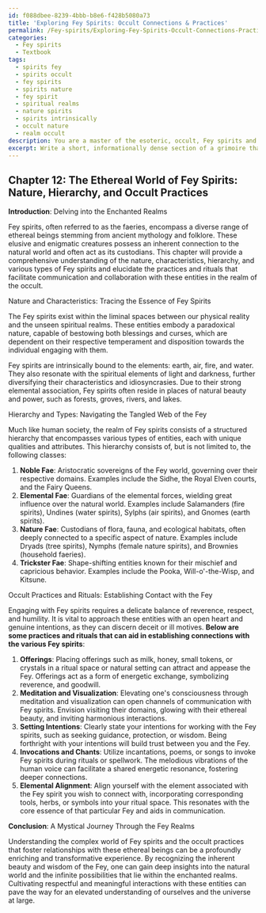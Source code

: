 ```yaml
---
id: f088dbee-8239-4bbb-b8e6-f428b5080a73
title: 'Exploring Fey Spirits: Occult Connections & Practices'
permalink: /Fey-spirits/Exploring-Fey-Spirits-Occult-Connections-Practices/
categories:
  - Fey spirits
  - Textbook
tags:
  - spirits fey
  - spirits occult
  - fey spirits
  - spirits nature
  - fey spirit
  - spiritual realms
  - nature spirits
  - spirits intrinsically
  - occult nature
  - realm occult
description: You are a master of the esoteric, occult, Fey spirits and education, you have written many textbooks on the subject in ways that provide students with rich and deep understanding of the subject. You are being asked to write textbook-like sections on a topic and you do it with full context, explainability, and reliability in accuracy to the true facts of the topic at hand, in a textbook style that a student would easily be able to learn from, in a rich, engaging, and contextual way. Always include relevant context (such as formulas and history), related concepts, and in a way that someone can gain deep insights from.
excerpt: Write a short, informationally dense section of a grimoire that will teach a student about the nature, characteristics, hierarchy, and types of Fey spirits, as well as any associated rituals or practices that can be utilized to communicate or work with these entities in the realm of the occult.
---
```

## Chapter 12: The Ethereal World of Fey Spirits: Nature, Hierarchy, and Occult Practices

**Introduction**: Delving into the Enchanted Realms

Fey spirits, often referred to as the faeries, encompass a diverse range of ethereal beings stemming from ancient mythology and folklore. These elusive and enigmatic creatures possess an inherent connection to the natural world and often act as its custodians. This chapter will provide a comprehensive understanding of the nature, characteristics, hierarchy, and various types of Fey spirits and elucidate the practices and rituals that facilitate communication and collaboration with these entities in the realm of the occult.

Nature and Characteristics: Tracing the Essence of Fey Spirits

The Fey spirits exist within the liminal spaces between our physical reality and the unseen spiritual realms. These entities embody a paradoxical nature, capable of bestowing both blessings and curses, which are dependent on their respective temperament and disposition towards the individual engaging with them.

Fey spirits are intrinsically bound to the elements: earth, air, fire, and water. They also resonate with the spiritual elements of light and darkness, further diversifying their characteristics and idiosyncrasies. Due to their strong elemental association, Fey spirits often reside in places of natural beauty and power, such as forests, groves, rivers, and lakes.

Hierarchy and Types: Navigating the Tangled Web of the Fey

Much like human society, the realm of Fey spirits consists of a structured hierarchy that encompasses various types of entities, each with unique qualities and attributes. This hierarchy consists of, but is not limited to, the following classes:

1. **Noble Fae**: Aristocratic sovereigns of the Fey world, governing over their respective domains. Examples include the Sidhe, the Royal Elven courts, and the Fairy Queens.
2. **Elemental Fae**: Guardians of the elemental forces, wielding great influence over the natural world. Examples include Salamanders (fire spirits), Undines (water spirits), Sylphs (air spirits), and Gnomes (earth spirits).
3. **Nature Fae**: Custodians of flora, fauna, and ecological habitats, often deeply connected to a specific aspect of nature. Examples include Dryads (tree spirits), Nymphs (female nature spirits), and Brownies (household faeries).
4. **Trickster Fae**: Shape-shifting entities known for their mischief and capricious behavior. Examples include the Pooka, Will-o'-the-Wisp, and Kitsune.

Occult Practices and Rituals: Establishing Contact with the Fey

Engaging with Fey spirits requires a delicate balance of reverence, respect, and humility. It is vital to approach these entities with an open heart and genuine intentions, as they can discern deceit or ill motives. **Below are some practices and rituals that can aid in establishing connections with the various Fey spirits**:

1. **Offerings**: Placing offerings such as milk, honey, small tokens, or crystals in a ritual space or natural setting can attract and appease the Fey. Offerings act as a form of energetic exchange, symbolizing reverence, and goodwill.
2. **Meditation and Visualization**: Elevating one's consciousness through meditation and visualization can open channels of communication with Fey spirits. Envision visiting their domains, glowing with their ethereal beauty, and inviting harmonious interactions.
3. **Setting Intentions**: Clearly state your intentions for working with the Fey spirits, such as seeking guidance, protection, or wisdom. Being forthright with your intentions will build trust between you and the Fey.
4. **Invocations and Chants**: Utilize incantations, poems, or songs to invoke Fey spirits during rituals or spellwork. The melodious vibrations of the human voice can facilitate a shared energetic resonance, fostering deeper connections.
5. **Elemental Alignment**: Align yourself with the element associated with the Fey spirit you wish to connect with, incorporating corresponding tools, herbs, or symbols into your ritual space. This resonates with the core essence of that particular Fey and aids in communication.

**Conclusion**: A Mystical Journey Through the Fey Realms

Understanding the complex world of Fey spirits and the occult practices that foster relationships with these ethereal beings can be a profoundly enriching and transformative experience. By recognizing the inherent beauty and wisdom of the Fey, one can gain deep insights into the natural world and the infinite possibilities that lie within the enchanted realms. Cultivating respectful and meaningful interactions with these entities can pave the way for an elevated understanding of ourselves and the universe at large.
